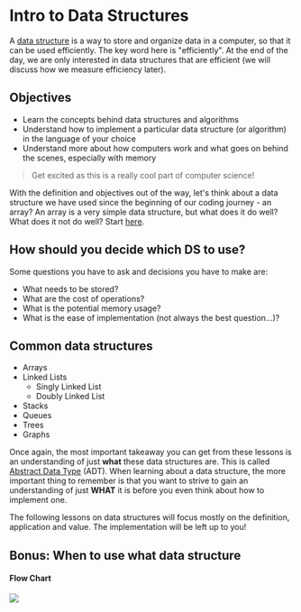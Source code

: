 # Intro to Data Structures

A [data structure](https://en.wikipedia.org/wiki/Data_structure) is a way to store and organize data in a computer, so that it can be used efficiently. The key word here is "efficiently". At the end of the day, we are only interested in data structures that are efficient (we will discuss how we measure efficiency later).

## Objectives

* Learn the concepts behind data structures and algorithms
* Understand how to implement a particular data structure (or algorithm) in the language of your choice
* Understand more about how computers work and what goes on behind the scenes, especially with memory

> Get excited as this is a really cool part of computer science!

With the definition and objectives out of the way, let's think about a data structure we have used since the beginning of our coding journey -  an array? An array is a very simple data structure, but what does it do well? What does it not do well? Start [here](http://stackoverflow.com/questions/8423493/what-is-the-performance-of-objects-arrays-in-javascript-specifically-for-googl).

## How should you decide which DS to use?

Some questions you have to ask and decisions you have to make are:

- What needs to be stored?
- What are the cost of operations?
- What is the potential memory usage?
- What is the ease of implementation (not always the best question...)?

## Common data structures
* Arrays
* Linked Lists
  * Singly Linked List
  * Doubly Linked List
* Stacks
* Queues
* Trees
* Graphs

Once again, the most important takeaway you can get from these lessons is an understanding of just __what__ these data structures are. This is called [Abstract Data Type](https://en.wikipedia.org/wiki/Abstract_data_type) (ADT). When learning about a data structure, the more important thing to remember is that you want to strive to gain an understanding of just __WHAT__ it is before you even think about how to implement one.

The following lessons on data structures will focus mostly on the definition, application and value. The implementation will be left up to you!

## Bonus: When to use what data structure

#### Flow Chart

![](http://i.stack.imgur.com/HNMy4.png)

